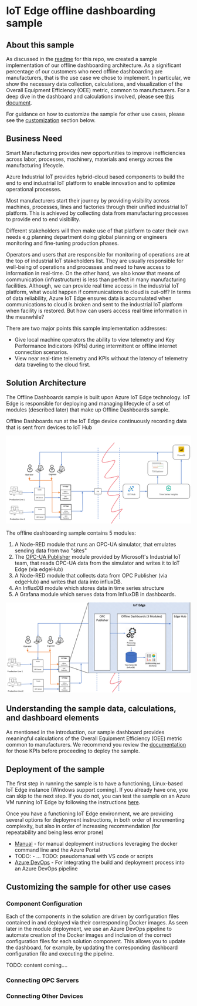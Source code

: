 # IoT Edge offline dashboarding sample

## About this sample

As discussed in the [readme](/readme.md) for this repo, we created a sample implementation of our offline dashboarding architecture. As a significant percentage of our customers who need offline dashboarding are manufacturers, that is the use case we chose to implement. In particular, we show the necessary data collection, calculations, and visualization of the Overall Equipment Efficiency (OEE) metric, common to manufacturers. For a deep dive in the dashboard and calculations involved, please see [this document](manufacturing_kpis.md).

For guidance on how to customize the sample for other use cases, please see the [customization](#customizing-the-sample-for-other-use-cases) section below.

## Business Need

Smart Manufacturing provides new opportunities to improve inefficiencies across labor, processes, machinery, materials and energy across the manufacturing lifecycle.

Azure Industrial IoT provides hybrid-cloud based components to build the end to end industrial IoT platform to enable innovation and to optimize operational processes.

Most manufacturers start their journey by providing visibility across machines, processes, lines and factories through their unified industrial IoT platform. This is achieved by collecting data from manufacturing processes to provide end to end visibility.

Different stakeholders will then make use of that platform to cater their own needs e.g planning department doing global planning or engineers monitoring and fine-tuning production phases.

Operators and users that are responsible for monitoring of operations are at the top of industrial IoT stakeholders list. They are usually responsible for well-being of operations and processes and need to have access to information in real-time. On the other hand, we also know that means of communication (infrastructure) is less than perfect in many manufacturing facilities. Although, we can provide real time access in the industrial IoT platform, what would happen if communications to cloud is cut-off? In terms of data reliability, Azure IoT Edge ensures data is accumulated when communications to cloud is broken and sent to the industrial IoT platform when facility is restored. But how can users access real time information in the meanwhile?

There are two major points this sample implementation addresses:

* Give local machine operators the ability to view telemetry and Key Performance Indicators (KPIs) during intermittent or offline internet connection scenarios.
* View near real-time telemetry and KPIs without the latency of telemetry data traveling to the cloud first.

## Solution Architecture

The Offline Dashboards sample is built upon Azure IoT Edge technology. IoT Edge is responsible for deploying and managing lifecycle of a set of modules (described later) that make up Offline Dashboards sample.

Offline Dashboards run at the IoT Edge device continuously recording data that is sent from devices to IoT Hub

![offline dashboards 1](../media/OfflineDashboards_diag1.png)

The offline dashboarding sample contains 5 modules:

1. A Node-RED module that runs an OPC-UA simulator, that emulates sending data from two "sites"
2. The [OPC-UA Publisher](https://github.com/Azure/iot-edge-opc-publisher) module provided by Microsoft's Industrial IoT team, that reads OPC-UA data from the simulator and writes it to IoT Edge (via edgeHub)
3. A Node-RED module that collects data from OPC Publisher (via edgeHub) and writes that data into influxDB.
4. An InfluxDB module which stores data in time series structure
5. A Grafana module which serves data from InfluxDB in dashboards.

![offline dashboards 2](../media/OfflineDashboards_diag2.png)

## Understanding the sample data, calculations, and dashboard elements

As mentioned in the introduction, our sample dashboard provides meaningful calculations of the Overall Equipment Efficiency (OEE) metric common to manufacturers. We recommend you review the [documentation](manufacturing_kpis.md) for those KPIs before proceeding to deploy the sample.

## Deployment of the sample

The first step in running the sample is to have a functioning, Linux-based IoT Edge instance (Windows support coming).  If you already have one, you can skip to the next step. If you do not, you can test the sample on an Azure VM running IoT Edge by following the instructions [here](edge-environment-prep.md).

Once you have a functioning IoT Edge environment, we are providing several options for deployment instructions, in both order of incrementing complexity, but also in order of increasing recommendation (for repeatability and being less error prone)

* [Manual](deployment-manual.md) - for manual deployment instructions leveraging the docker command line and the Azure Portal
* TODO:  -   ... TODO: pseudomanual with VS code or scripts
* [Azure DevOps](deployment-devops.md) - For integrating the build and deployment process into an Azure DevOps pipeline

## Customizing the sample for other use cases

### Component Configuration

Each of the components in the solution are driven by configuration files contained in and deployed via their corresponding Docker images. As seen later in the module deployment, we use an Azure DevOps pipeline to automate creation of the Docker images and inclusion of the correct configuration files for each solution component.  This allows you to update the dashboard, for example, by updating the corresponding dashboard configuration file and executing the pipeline.

TODO:  content coming....

### Connecting OPC Servers

### Connecting Other Devices